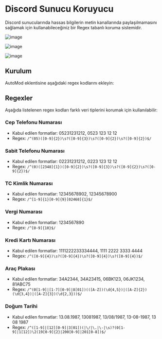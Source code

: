 # Discord Sunucu Koruyucu

Discord sunucularında hassas bilgilerin metin kanallarında paylaşılmamasını sağlamak için kullanabileceğiniz bir Regex tabanlı koruma sistemidir.

![image](https://github.com/kadinkatilii/Discord-Tc-Onleyici/assets/136261711/83c4ec88-39a5-4575-8dbd-ddb935ce96ee)


![image](https://github.com/kadinkatilii/Discord-Tc-Onleyici/assets/136261711/b75c7c7c-5f5f-4270-9e2a-963708137198)


![image](https://github.com/kadinkatilii/Discord-Tc-Onleyici/assets/136261711/e62eb305-4f0d-4dab-bdf2-853189f8161f)

## Kurulum

AutoMod eklentisine aşağıdaki regex kodlarını ekleyin:

## Regexler

Aşağıda listelenen regex kodları farklı veri tiplerini korumak için kullanılabilir:

### Cep Telefonu Numarası

- Kabul edilen formatlar: 05231231212, 0523 123 12 12
- Regex: `/^(05)([0-9]{2})\s?([0-9]{3})\s?([0-9]{2})\s?([0-9]{2})$/`

### Sabit Telefonu Numarası

- Kabul edilen formatlar: 02231231212, 0223 123 12 12
- Regex: `/^(0)([2348]{1})([0-9]{2})\s?([0-9]{3})\s?([0-9]{2})\s?([0-9]{2})$/`

### TC Kimlik Numarası

- Kabul edilen formatlar: 12345678902, 12345678900
- Regex: `/^[1-9]{1}[0-9]{9}[02468]{1}$/`

### Vergi Numarası

- Kabul edilen formatlar: 1234567890
- Regex: `/^[0-9]{10}$/`

### Kredi Kartı Numarası

- Kabul edilen formatlar: 1111222233334444, 1111 2222 3333 4444
- Regex: `/^([0-9]{4})\s?([0-9]{4})\s?([0-9]{4})\s?([0-9]{4})$/`

### Araç Plakası

- Kabul edilen formatlar: 34A2344, 34A23415, 06BK123, 06JK1234, 81ABC75
- Regex: `/^(0[1-9]|[1-7][0-9]|8[01])(([A-Z])(\d{4,5})|([A-Z]{2})(\d{3,4})|([A-Z]{3})(\d{2,3}))$/`

### Doğum Tarihi

- Kabul edilen formatlar: 13.08.1987, 13081987, 13/08/1987, 13-08-1987, 13 08 1987
- Regex: `/^([1-9]|[12][0-9]|3[01])(|\/|\.|\-|\s)?(0[1-9]|1[12])\2(19[0-9]{2}|200[0-9]|201[0-8])$/`
